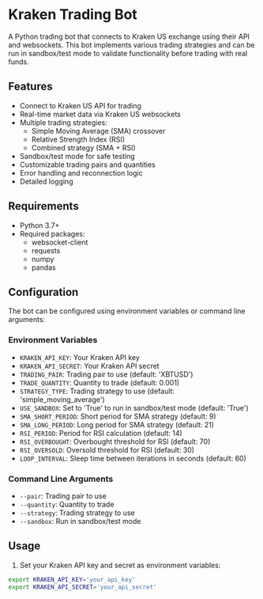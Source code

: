 # Kraken Trading Bot

A Python trading bot that connects to Kraken US exchange using their API and websockets. This bot implements various trading strategies and can be run in sandbox/test mode to validate functionality before trading with real funds.

## Features

- Connect to Kraken US API for trading
- Real-time market data via Kraken US websockets
- Multiple trading strategies:
  - Simple Moving Average (SMA) crossover
  - Relative Strength Index (RSI)
  - Combined strategy (SMA + RSI)
- Sandbox/test mode for safe testing
- Customizable trading pairs and quantities
- Error handling and reconnection logic
- Detailed logging

## Requirements

- Python 3.7+
- Required packages:
  - websocket-client
  - requests
  - numpy
  - pandas

## Configuration

The bot can be configured using environment variables or command line arguments:

### Environment Variables

- `KRAKEN_API_KEY`: Your Kraken API key
- `KRAKEN_API_SECRET`: Your Kraken API secret
- `TRADING_PAIR`: Trading pair to use (default: 'XBTUSD')
- `TRADE_QUANTITY`: Quantity to trade (default: 0.001)
- `STRATEGY_TYPE`: Trading strategy to use (default: 'simple_moving_average')
- `USE_SANDBOX`: Set to 'True' to run in sandbox/test mode (default: 'True')
- `SMA_SHORT_PERIOD`: Short period for SMA strategy (default: 9)
- `SMA_LONG_PERIOD`: Long period for SMA strategy (default: 21)
- `RSI_PERIOD`: Period for RSI calculation (default: 14)
- `RSI_OVERBOUGHT`: Overbought threshold for RSI (default: 70)
- `RSI_OVERSOLD`: Oversold threshold for RSI (default: 30)
- `LOOP_INTERVAL`: Sleep time between iterations in seconds (default: 60)

### Command Line Arguments

- `--pair`: Trading pair to use
- `--quantity`: Quantity to trade
- `--strategy`: Trading strategy to use
- `--sandbox`: Run in sandbox/test mode

## Usage

1. Set your Kraken API key and secret as environment variables:

```bash
export KRAKEN_API_KEY='your_api_key'
export KRAKEN_API_SECRET='your_api_secret'
